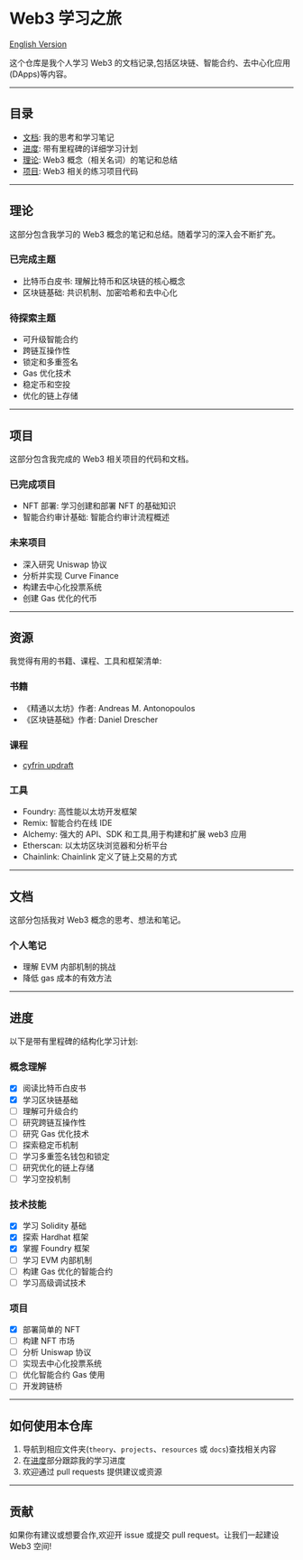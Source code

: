 # Web3 学习之旅

[English Version](./README.md)

这个仓库是我个人学习 Web3 的文档记录,包括区块链、智能合约、去中心化应用(DApps)等内容。

---

## **目录**

- [文档](#文档): 我的思考和学习笔记
- [进度](#进度): 带有里程碑的详细学习计划
- [理论](#理论): Web3 概念（相关名词）的笔记和总结
- [项目](#项目): Web3 相关的练习项目代码

---

## **理论**
这部分包含我学习的 Web3 概念的笔记和总结。随着学习的深入会不断扩充。

### **已完成主题**
- 比特币白皮书: 理解比特币和区块链的核心概念
- 区块链基础: 共识机制、加密哈希和去中心化

### **待探索主题**
- 可升级智能合约
- 跨链互操作性
- 锁定和多重签名
- Gas 优化技术
- 稳定币和空投
- 优化的链上存储

---

## **项目**
这部分包含我完成的 Web3 相关项目的代码和文档。

### **已完成项目**
- NFT 部署: 学习创建和部署 NFT 的基础知识
- 智能合约审计基础: 智能合约审计流程概述

### **未来项目**
- 深入研究 Uniswap 协议
- 分析并实现 Curve Finance
- 构建去中心化投票系统
- 创建 Gas 优化的代币

---

## **资源**
我觉得有用的书籍、课程、工具和框架清单:

### **书籍**
- 《精通以太坊》作者: Andreas M. Antonopoulos
- 《区块链基础》作者: Daniel Drescher

### **课程**
- [cyfrin updraft](https://updraft.cyfrin.io/dashboard)

### **工具**
- Foundry: 高性能以太坊开发框架
- Remix: 智能合约在线 IDE
- Alchemy: 强大的 API、SDK 和工具,用于构建和扩展 web3 应用
- Etherscan: 以太坊区块浏览器和分析平台
- Chainlink: Chainlink 定义了链上交易的方式

---

## **文档**
这部分包括我对 Web3 概念的思考、想法和笔记。

### **个人笔记**
- 理解 EVM 内部机制的挑战
- 降低 gas 成本的有效方法

---

## **进度**
以下是带有里程碑的结构化学习计划:

### **概念理解**
- [x] 阅读比特币白皮书
- [x] 学习区块链基础
- [ ] 理解可升级合约
- [ ] 研究跨链互操作性
- [ ] 研究 Gas 优化技术
- [ ] 探索稳定币机制
- [ ] 学习多重签名钱包和锁定
- [ ] 研究优化的链上存储
- [ ] 学习空投机制

### **技术技能**
- [x] 学习 Solidity 基础
- [x] 探索 Hardhat 框架
- [x] 掌握 Foundry 框架
- [ ] 学习 EVM 内部机制
- [ ] 构建 Gas 优化的智能合约
- [ ] 学习高级调试技术

### **项目**
- [x] 部署简单的 NFT
- [ ] 构建 NFT 市场
- [ ] 分析 Uniswap 协议
- [ ] 实现去中心化投票系统
- [ ] 优化智能合约 Gas 使用
- [ ] 开发跨链桥

---

## **如何使用本仓库**
1. 导航到相应文件夹(`theory`、`projects`、`resources` 或 `docs`)查找相关内容
2. 在[进度](#进度)部分跟踪我的学习进度
3. 欢迎通过 pull requests 提供建议或资源

---

## **贡献**
如果你有建议或想要合作,欢迎开 issue 或提交 pull request。让我们一起建设 Web3 空间! 